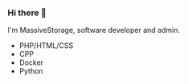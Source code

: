 ### Hi there 👋
I'm MassiveStorage, software developer and admin.
 - PHP/HTML/CSS
 - CPP
 - Docker
 - Python
